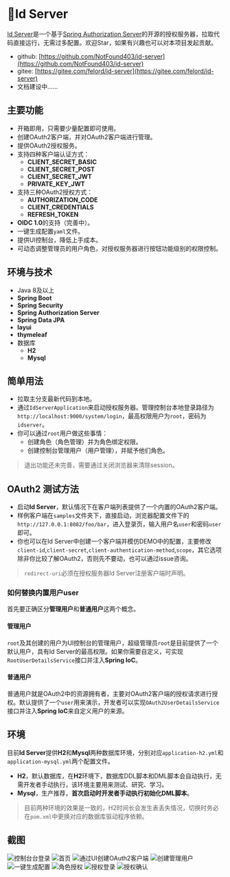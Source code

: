 # 🚀Id Server
[Id Server](https://github.com/NotFound403/id-server)是一个基于[Spring Authorization Server](https://github.com/spring-projects/spring-authorization-server)的开源的授权服务器，拉取代码直接运行，无需过多配置。欢迎Star，如果有兴趣也可以对本项目发起贡献。
- github: [https://github.com/NotFound403/id-server](https://github.com/NotFound403/id-server)
- gitee: [https://gitee.com/felord/id-server](https://gitee.com/felord/id-server)
- 文档建设中……
## 主要功能
- 开箱即用，只需要少量配置即可使用。
- 创建OAuth2客户端，并对OAuth2客户端进行管理。
- 提供OAuth2授权服务。
- 支持四种客户端认证方式：
  - **CLIENT_SECRET_BASIC**
  - **CLIENT_SECRET_POST**
  - **CLIENT_SECRET_JWT**
  - **PRIVATE_KEY_JWT**
- 支持三种OAuth2授权方式：
  - **AUTHORIZATION_CODE**
  - **CLIENT_CREDENTIALS**
  - **REFRESH_TOKEN**
- **OIDC 1.0**的支持（完善中）。
- 一键生成配置`yaml`文件。
- 提供UI控制台，降低上手成本。
- 可动态调整管理员的用户角色，对授权服务器进行按钮功能级别的权限控制。
## 环境与技术
- Java 8及以上
- **Spring Boot**
- **Spring Security**
- **Spring Authorization Server**
- **Spring Data JPA**
- **layui**
- **thymeleaf**
- 数据库
  - **H2**
  - **Mysql**

## 简单用法
- 拉取主分支最新代码到本地。
- 通过`IdServerApplication`来启动授权服务器。管理控制台本地登录路径为`http://localhost:9000/system/login`，最高权限用户为`root`，密码为`idserver`。
- 你可以通过`root`用户做这些事情：
  - 创建角色（角色管理）并为角色绑定权限。
  - 创建控制台管理用户（用户管理），并赋予他们角色。
> 退出功能还未完善，需要通过关闭浏览器来清除session。
## OAuth2 测试方法
- 启动**Id Server**，默认情况下在客户端列表提供了一个内置的OAuth2客户端。
- 样例客户端在`samples`文件夹下，直接启动，浏览器配置文件下的`http://127.0.0.1:8082/foo/bar`，进入登录页，输入用户名`user`和密码`user`即可。
- 你也可以在Id Server中创建一个客户端并模仿DEMO中的配置，主要修改`client-id`,`client-secret`,`client-authentication-method`,`scope`，其它选项除非你比较了解OAuth2，否则先不要动，也可以通过issue咨询。
> `redirect-uri`必须在授权服务器Id Server注册客户端时声明。
### 如何替换内置用户user
首先要正确区分**管理用户**和**普通用户**这两个概念。
#### 管理用户
`root`及其创建的用户为UI控制台的管理用户，超级管理员`root`是目前提供了一个默认用户，具有Id Server的最高权限。如果你需要自定义，可实现`RootUserDetailsService`接口并注入**Spring IoC**。
#### 普通用户
普通用户就是OAuth2中的资源拥有者，主要对OAuth2客户端的授权请求进行授权。默认提供了一个`user`用来演示，开发者可以实现`OAuth2UserDetailsService`接口并注入**Spring IoC**来自定义用户的来源。
## 环境
目前**Id Server**提供**H2**和**Mysql**两种数据库环境，分别对应`application-h2.yml`和`application-mysql.yml`两个配置文件。
- **H2**，默认数据库，在**H2**环境下，数据库DDL脚本和DML脚本会自动执行，无需开发者手动执行，该环境主要用来测试、研究、学习。
- **Mysql**，生产推荐，**首次启动时开发者手动执行初始化DML脚本**。
> 目前两种环境的效果是一致的，H2时间长会发生表丢失情况，切换时务必在`pom.xml`中更换对应的数据库驱动程序依赖。
## 截图
![控制台台登录](https://asset.felord.cn/blog/20220512143700.png)
![首页](https://asset.felord.cn/blog/20220512134905.png)
![通过UI创建OAuth2客户端](https://asset.felord.cn/blog/20220512135204.png)
![创建管理用户](https://asset.felord.cn/blog/20220512135249.png)
![一键生成配置](https://asset.felord.cn/blog/20220513141607.gif)
![角色授权](https://asset.felord.cn/blog/20220512135420.png)
![授权登录](https://asset.felord.cn/blog/20220512143317.png)
![授权确认](https://asset.felord.cn/blog/20220512143550.png)


